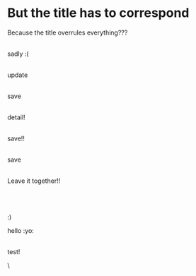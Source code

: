 # But the title has to correspond

Because the title overrules everything???

\
sadly :(

\
update

\
save

\
detail!

\
save!!

\
save

\
Leave it together!!

\
\
\
\:)

hello :yo:

\
test!

\
